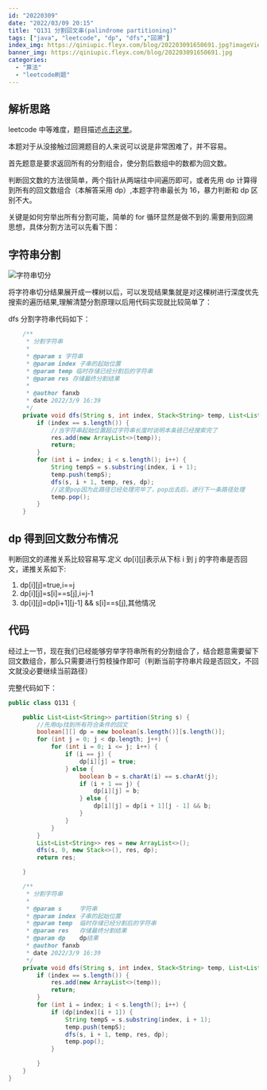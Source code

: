 ```yaml
---
id: "20220309"
date: "2022/03/09 20:15"
title: "Q131 分割回文串(palindrome partitioning)"
tags: ["java", "leetcode", "dp", "dfs","回溯"]
index_img: https://qiniupic.fleyx.com/blog/202203091650691.jpg?imageView2/2/w/200
banner_img: https://qiniupic.fleyx.com/blog/202203091650691.jpg
categories:
  - "算法"
  - "leetcode刷题"
---
```


## 解析思路

leetcode 中等难度，题目描述[点击这里](https://leetcode-cn.com/problems/palindrome-partitioning/)。

本题对于从没接触过回溯题目的人来说可以说是非常困难了，并不容易。

首先题意是要求返回所有的分割组合，使分割后数组中的数都为回文数。

判断回文数的方法很简单，两个指针从两端往中间遍历即可，或者先用 dp 计算得到所有的回文数组合（本解答采用 dp）,本题字符串最长为 16，暴力判断和 dp 区别不大。

关键是如何穷举出所有分割可能，简单的 for 循环显然是做不到的.需要用到回溯思想，具体分割方法可以先看下图：

## 字符串分割

![字符串切分](https://qiniupic.fleyx.com/blog/202203091632195.png)

将字符串切分结果展开成一棵树以后，可以发现结果集就是对这棵树进行深度优先搜索的遍历结果,理解清楚分割原理以后用代码实现就比较简单了：

dfs 分割字符串代码如下：

```java
	/**
     * 分割字符串
     *
     * @param s 字符串
     * @param index 子串的起始位置
     * @param temp 临时存储已经分割后的字符串
     * @param res 存储最终分割结果
     *
     * @author fanxb
     * date 2022/3/9 16:39
     */
    private void dfs(String s, int index, Stack<String> temp, List<List<String>> res ) {
        if (index == s.length()) {
			//当字符串起始位置超过字符串长度时说明本条链已经搜索完了
            res.add(new ArrayList<>(temp));
            return;
        }
        for (int i = index; i < s.length(); i++) {
            String tempS = s.substring(index, i + 1);
            temp.push(tempS);
            dfs(s, i + 1, temp, res, dp);
			//这里pop因为此路径已经处理完毕了，pop出去后，进行下一条路径处理
            temp.pop();
        }
    }

```

## dp 得到回文数分布情况

判断回文的递推关系比较容易写.定义 dp[i][j]表示从下标 i 到 j 的字符串是否回文，递推关系如下:

1. dp[i][j]=true,i==j
2. dp[i][j]=s[i]==s[j],i=j-1
3. dp[i][j]=dp[i+1][j-1] && s[i]==s[j],其他情况

## 代码

经过上一节，现在我们已经能够穷举字符串所有的分割组合了，结合题意需要留下回文数组合，那么只需要进行剪枝操作即可（判断当前字符串片段是否回文，不回文就没必要继续当前路径）

完整代码如下：

```java
public class Q131 {

    public List<List<String>> partition(String s) {
        //先用dp找到所有符合条件的回文
        boolean[][] dp = new boolean[s.length()][s.length()];
        for (int j = 0; j < dp.length; j++) {
            for (int i = 0; i <= j; i++) {
                if (i == j) {
                    dp[i][j] = true;
                } else {
                    boolean b = s.charAt(i) == s.charAt(j);
                    if (i + 1 == j) {
                        dp[i][j] = b;
                    } else {
                        dp[i][j] = dp[i + 1][j - 1] && b;
                    }
                }
            }
        }
        List<List<String>> res = new ArrayList<>();
        dfs(s, 0, new Stack<>(), res, dp);
        return res;

    }

    /**
     * 分割字符串
     *
     * @param s     字符串
     * @param index 子串的起始位置
     * @param temp  临时存储已经分割后的字符串
     * @param res   存储最终分割结果
     * @param dp    dp结果
     * @author fanxb
     * date 2022/3/9 16:39
     */
    private void dfs(String s, int index, Stack<String> temp, List<List<String>> res, boolean[][] dp) {
        if (index == s.length()) {
            res.add(new ArrayList<>(temp));
            return;
        }
        for (int i = index; i < s.length(); i++) {
            if (dp[index][i + 1]) {
                String tempS = s.substring(index, i + 1);
                temp.push(tempS);
                dfs(s, i + 1, temp, res, dp);
                temp.pop();
            }

        }
    }
}
```
